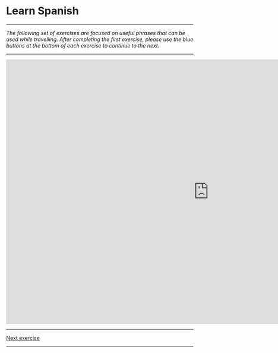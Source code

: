 <h1>Learn Spanish</h1>

<hr>

<p><i>The following set of exercises are focused on useful phrases that can be used while travelling. After completing the first exercise, please use the blue buttons at the bottom of each exercise to continue to the next.</i>
  </p>
  
<hr>

<iframe src="https://h5p.org/h5p/embed/365999" width="1090" height="712" frameborder="0" allowfullscreen="allowfullscreen"></iframe><script src="https://h5p.org/sites/all/modules/h5p/library/js/h5p-resizer.js" charset="UTF-8"></script>

<hr>

<p>
  <a href="learnspanish2.html" class="btnflt-r">Next exercise</a>
  </p>
  <div style="clear:both;"> </div>

<hr>

